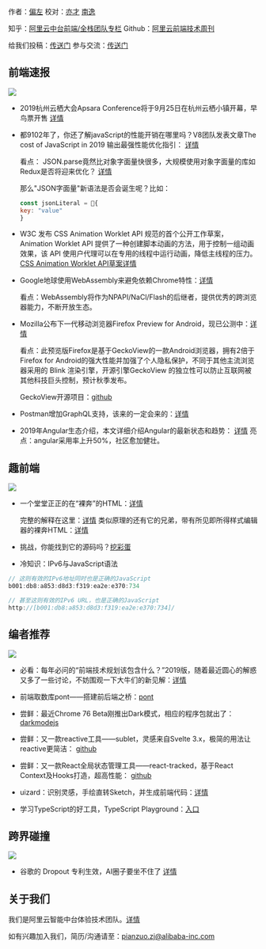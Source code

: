 作者：[偏左](https://github.com/pianzuozj) 
校对：[亦才](https://github.com/xuwenmin)  [南逸](https://github.com/ql434)

知乎：[阿里云中台前端/全栈团队专栏](https://zhuanlan.zhihu.com/aliyun)
Github：[阿里云前端技术周刊](https://github.com/aliyunfe/weekly)

给我们投稿：[传送门](https://github.com/aliyunfe/weekly/issues/new)
参与交流：[传送门](https://github.com/aliyunfe/weekly/issues/5)


## 前端速报
![](https://img.alicdn.com/tfs/TB1T43Fa4iH3KVjSZPfXXXBiVXa-2560-600.jpg)


- 2019杭州云栖大会Apsara Conference将于9月25日在杭州云栖小镇开幕，早鸟票开售 [详情](https://yunqi.aliyun.com/2019)
- 都9102年了，你还了解javaScript的性能开销在哪里吗？V8团队发表文章The cost of JavaScript in 2019 输出最强性能优化指引： [详情](https://v8.dev/blog/cost-of-javascript-2019)

	看点：
	JSON.parse竟然比对象字面量快很多，大规模使用对象字面量的库如Redux是否将迎来优化？
[详情](https://joreteg.com/blog/improving-redux-state-transfer-performance)

	那么"JSON字面量"新语法是否会诞生呢？比如：
	```javascript
  const jsonLiteral = 🐶{
    key: "value"
  }
	```

- W3C 发布 CSS Animation Worklet API 规范的首个公开工作草案，Animation Worklet API 提供了一种创建脚本动画的方法，用于控制一组动画效果，该 API 使用户代理可以在专用的线程中运行动画，降低主线程的压力。
[CSS Animation Worklet API草案详情](https://www.w3.org/TR/2019/WD-css-animation-worklet-1-20190625/)

- Google地球使用WebAssembly来避免依赖Chrome特性：[详情](https://blog.chromium.org/2019/06/webassembly-brings-google-earth-to-more.html)

	看点：WebAssembly将作为NPAPI/NaCl/Flash的后继者，提供优秀的跨浏览器能力，不断开放生态。


- Mozilla公布下一代移动浏览器Firefox Preview for Android，现已公测中：[详情](https://blog.mozilla.org/futurereleases/2019/06/27/reinventing-firefox-for-android-a-preview/)

	看点：此预览版Firefox是基于GeckoView的一款Android浏览器，拥有2倍于Firefox for Android的强大性能并加强了个人隐私保护，不同于其他主流浏览器采用的 Blink 渲染引擎，开源引擎GeckoView 的独立性可以防止互联网被其他科技巨头控制，预计秋季发布。

	GeckoView开源项目：[github](https://mozilla.github.io/geckoview/)

- Postman增加GraphQL支持，该来的一定会来的：[详情](https://blog.graphqleditor.com/graphql-postman/)

- 2019年Angular生态介绍，本文详细介绍Angular的最新状态和趋势： [详情](https://blog.bitsrc.io/the-state-of-angular-in-2019-b5fb7783a1c6)
	亮点：angular采用率上升50%，社区愈加健壮。
## 趣前端
![](https://img.alicdn.com/tfs/TB19FgGa3KG3KVjSZFLXXaMvXXa-2560-600.jpg)

- 一个堂堂正正的在“裸奔”的HTML：[详情](https://secretgeek.github.io/html_wysiwyg/index.html)

	完整的解释在这里：[详情](https://secretgeek.github.io/html_wysiwyg/html.html)
	类似原理的还有它的兄弟，带有所见即所得样式编辑器的裸奔HTML：[详情](https://secretgeek.github.io/style_edit/style.html)

- 挑战，你能找到它的源码吗？[挖彩蛋](https://samy.pl/)

- 冷知识：IPv6与JavaScript语法
```javascript
// 这则有效的IPv6地址同时也是正确的JavaScript
b001:db8:a853:d8d3:f319:ea2e:e370:734

// 甚至这则有效的IPv6 URL，也是正确的JavaScript
http://[b001:db8:a853:d8d3:f319:ea2e:e370:734]/
```


## 编者推荐
![](https://img.alicdn.com/tfs/TB11G3Ga2WG3KVjSZFPXXXaiXXa-2560-600.jpg)

- 必看：每年必问的“前端技术规划该包含什么？”2019版，随着最近圆心的解惑又多了一些讨论，不妨围观一下大牛们的新见解：[详情](https://www.zhihu.com/question/308348507)

- 前端取数库pont——搭建前后端之桥：[pont](https://github.com/alibaba/pont)

- 尝鲜：最近Chrome 76 Beta刚推出Dark模式，相应的程序包就出了：[darkmodejs](https://github.com/Assortment/darkmodejs)

- 尝鲜：又一款reactive工具——sublet，灵感来自Svelte 3.x，极简的用法让reactive更简洁： [github](https://github.com/lukeed/sublet)

- 尝鲜：又一款React全局状态管理工具——react-tracked，基于React Context及Hooks打造，超高性能： [github](https://github.com/dai-shi/react-tracked)

- uizard：识别灵感，手绘直转Sketch，并生成前端代码：[详情](https://uizard.io/) 

- 学习TypeScript的好工具，TypeScript Playground：[入口](https://www.typescriptlang.org/play/index.html#example/using-inheritance)

## 跨界碰撞
![](https://img.alicdn.com/tfs/TB11FUIa81D3KVjSZFyXXbuFpXa-2560-600.jpg)

- 谷歌的 Dropout 专利生效，AI圈子要坐不住了 [详情](https://tech.sina.com.cn/csj/2019-06-27/doc-ihytcerk9689267.shtml)

## 关于我们

我们是阿里云智能中台体验技术团队。[详情](https://github.com/aliyunfe/weekly/blob/master/about.md)

如有兴趣加入我们，简历/沟通请至：[pianzuo.zj@alibaba-inc.com](pianzuo.zj@alibaba-inc.com)